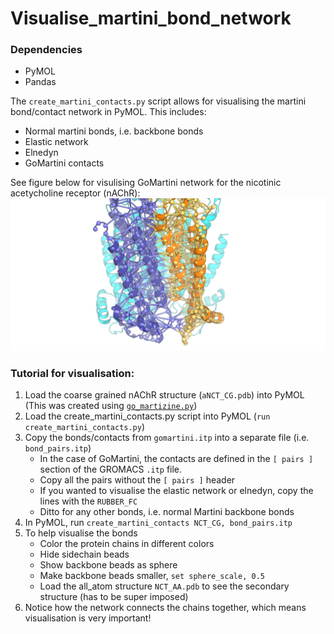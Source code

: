 # Visualise_martini_bond_network

### Dependencies 
* PyMOL
* Pandas

The `create_martini_contacts.py` script allows for visualising the martini bond/contact network in PyMOL.
This includes:
* Normal martini bonds, i.e. backbone bonds
* Elastic network 
* Elnedyn
* GoMartini contacts 

See figure below for visulising GoMartini network for the nicotinic acetycholine receptor (nAChR):
![](vis_network.png)

### Tutorial for visualisation:
1. Load the coarse grained nAChR structure (`aNCT_CG.pdb`) into PyMOL (This was created using [`go_martizine.py`](http://info.ifpan.edu.pl/~panos/panos/GoMartini.html))
2. Load the create_martini_contacts.py script into PyMOL (`run create_martini_contacts.py`) 
3. Copy the bonds/contacts from `gomartini.itp` into a separate file (i.e. `bond_pairs.itp`)
    * In the case of GoMartini, the contacts are defined in the `[ pairs ]` section of the GROMACS `.itp` file. 
    * Copy all the pairs without the `[ pairs ]` header
    * If you wanted to visualise the elastic network or elnedyn, copy the lines with the `RUBBER_FC`
    * Ditto for any other bonds, i.e. normal Martini backbone bonds 
4. In PyMOL, run `create_martini_contacts NCT_CG, bond_pairs.itp`
5. To help visualise the bonds
   * Color the protein chains in different colors 
   * Hide sidechain beads 
   * Show backbone beads as sphere 
   * Make backbone beads smaller, `set sphere_scale, 0.5`
   * Load the all_atom structure `NCT_AA.pdb` to see the secondary structure (has to be super imposed)
6. Notice how the network connects the chains together, which means visualisation is very important!
